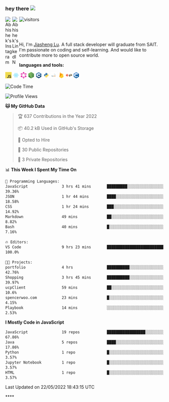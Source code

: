 ### hey there <img src="https://media.giphy.com/media/hvRJCLFzcasrR4ia7z/giphy.gif" width="25px">
<a href="https://www.instagram.com/jiashengluljs/">
  <img align="left" alt="Abhishek's Instagram" width="22px" src="https://raw.githubusercontent.com/hussainweb/hussainweb/main/icons/instagram.png" />
</a>
<a href="https://www.linkedin.com/in/jiashenglujob/">
  <img align="left" alt="Abhishek's LinkedIN" width="22px" src="https://raw.githubusercontent.com/peterthehan/peterthehan/master/assets/linkedin.svg" />
</a>

![visitors](https://visitor-badge.glitch.me/badge?page_id=jonsnowljs.visitor-badge&left_color=green&right_color=red)

<br />
<br />

Hi, I'm [Jiasheng Lu](https://jonsnowljs.github.io/portfolio/). A full stack developer will graduate from SAIT. I'm passionate on coding and self-learning. And would like to contribute more to open source world.

**languages and tools:**  

<code><img height="20" src="https://raw.githubusercontent.com/github/explore/80688e429a7d4ef2fca1e82350fe8e3517d3494d/topics/javascript/javascript.png"></code>
<code><img height="20" src="https://raw.githubusercontent.com/github/explore/80688e429a7d4ef2fca1e82350fe8e3517d3494d/topics/react/react.png"></code>
<code><img height="20" src="https://raw.githubusercontent.com/github/explore/5c058a388828bb5fde0bcafd4bc867b5bb3f26f3/topics/graphql/graphql.png"></code>
<code><img height="20" src="https://raw.githubusercontent.com/github/explore/80688e429a7d4ef2fca1e82350fe8e3517d3494d/topics/nodejs/nodejs.png"></code>
<code><img height="20" src="https://raw.githubusercontent.com/github/explore/80688e429a7d4ef2fca1e82350fe8e3517d3494d/topics/cpp/cpp.png"></code>
<code><img height="20" src="https://raw.githubusercontent.com/github/explore/80688e429a7d4ef2fca1e82350fe8e3517d3494d/topics/python/python.png"></code>
<code><img height="20" src="https://raw.githubusercontent.com/github/explore/80688e429a7d4ef2fca1e82350fe8e3517d3494d/topics/mysql/mysql.png"></code>
<code><img height="20" src="https://raw.githubusercontent.com/github/explore/80688e429a7d4ef2fca1e82350fe8e3517d3494d/topics/firebase/firebase.png"></code>
<code><img height="20" src="https://raw.githubusercontent.com/github/explore/80688e429a7d4ef2fca1e82350fe8e3517d3494d/topics/git/git.png"></code>
<code><img height="20" src="https://github.com/jonsnowljs/portfolio/blob/master/src/assets/img/skill/c.svg"></code>


<!--START_SECTION:waka-->
![Code Time](http://img.shields.io/badge/Code%20Time-0%20secs-blue)

![Profile Views](http://img.shields.io/badge/Profile%20Views-10-blue)

**🐱 My GitHub Data** 

> 🏆 637 Contributions in the Year 2022
 > 
> 📦 40.2 kB Used in GitHub's Storage 
 > 
> 💼 Opted to Hire
 > 
> 📜 30 Public Repositories 
 > 
> 🔑 3 Private Repositories  
 > 
📊 **This Week I Spent My Time On** 

```text
💬 Programming Languages: 
JavaScript               3 hrs 41 mins       █████████░░░░░░░░░░░░░░░░   39.36% 
JSON                     1 hr 44 mins        ████░░░░░░░░░░░░░░░░░░░░░   18.58% 
CSS                      1 hr 24 mins        ███░░░░░░░░░░░░░░░░░░░░░░   14.92% 
Markdown                 49 mins             ██░░░░░░░░░░░░░░░░░░░░░░░   8.82% 
Bash                     40 mins             █░░░░░░░░░░░░░░░░░░░░░░░░   7.16%

🔥 Editors: 
VS Code                  9 hrs 23 mins       █████████████████████████   100.0%

🐱‍💻 Projects: 
portfolio                4 hrs               ██████████░░░░░░░░░░░░░░░   42.76% 
Shopping                 3 hrs 45 mins       ██████████░░░░░░░░░░░░░░░   39.97% 
ucpClient                59 mins             ██░░░░░░░░░░░░░░░░░░░░░░░   10.6% 
spencerwoo.com           23 mins             █░░░░░░░░░░░░░░░░░░░░░░░░   4.15% 
Playbook                 14 mins             ░░░░░░░░░░░░░░░░░░░░░░░░░   2.53%

```

**I Mostly Code in JavaScript** 

```text
JavaScript               19 repos            █████████████████░░░░░░░░   67.86% 
Java                     5 repos             ████░░░░░░░░░░░░░░░░░░░░░   17.86% 
Python                   1 repo              █░░░░░░░░░░░░░░░░░░░░░░░░   3.57% 
Jupyter Notebook         1 repo              █░░░░░░░░░░░░░░░░░░░░░░░░   3.57% 
HTML                     1 repo              █░░░░░░░░░░░░░░░░░░░░░░░░   3.57%

```



 Last Updated on 22/05/2022 18:43:15 UTC
<!--END_SECTION:waka-->****
